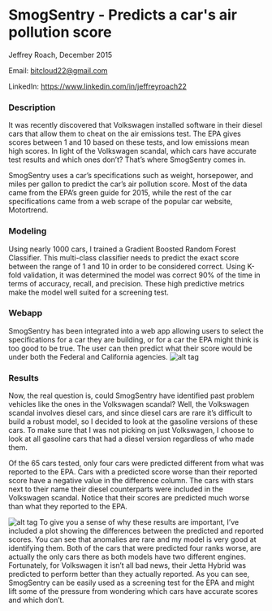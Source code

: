 # SmogSentry - Predicts a car's air pollution score

Jeffrey Roach, December 2015

Email: bitcloud22@gmail.com

LinkedIn: https://www.linkedin.com/in/jeffreyroach22

### Description
It was recently discovered that Volkswagen installed software in their diesel cars that allow them to cheat on the air emissions test. The EPA gives scores between 1 and 10 based on these tests, and low emissions mean high scores. In light of the Volkswagen scandal, which cars have accurate test results and which ones don’t? That’s where SmogSentry comes in.

SmogSentry uses a car’s specifications such as weight, horsepower, and miles per gallon to predict the car’s air pollution score. 
Most of the data came from the EPA’s green guide for 2015, while the rest of the car specifications came from a web scrape of the popular car website, Motortrend. 

### Modeling
Using nearly 1000 cars, I trained a Gradient Boosted Random Forest Classifier. This multi-class classifier needs to predict the exact score between the range of 1 and 10 in order to be considered correct. Using K-fold validation, it was determined the model was correct 90% of the time in terms of accuracy, recall, and precision. These high predictive metrics make the model well suited for a screening test.

### Webapp
SmogSentry has been integrated into a web app allowing users to select the specifications for a car they are building, or for a car the EPA might think is too good to be true.
The user can then predict what their score would be under both the Federal and California agencies.
![alt tag](https://raw.githubusercontent.com/bitcloud2/smogsentry/master/images/prediction.JPG)

### Results
Now, the real question is, could SmogSentry have identified past problem vehicles like the ones in the Volkswagen scandal?
Well, the Volkswagen scandal involves diesel cars, and since diesel cars are rare it’s difficult to build a robust model, so I decided to look at the gasoline versions of these cars. To make sure that I was not picking on just Volkswagen, I choose to look at all gasoline cars that had a diesel version regardless of who made them.

Of the 65 cars tested, only four cars were predicted different from what was reported to the EPA. Cars with a predicted score worse than their reported score have a negative value in the difference column. The cars with stars next to their name their diesel counterparts were included in the Volkswagen scandal. Notice that their scores are predicted much worse than what they reported to the EPA.

![alt tag](https://raw.githubusercontent.com/bitcloud2/smogsentry/master/images/SmogSentry%20Presentation.jpg)
 To give you a sense of why these results are important, I’ve included a plot showing the differences between the predicted and reported scores. You can see that anomalies are rare and my model is very good at identifying them. Both of the cars that were predicted four ranks worse, are actually the only cars there as both models have two different engines. Fortunately, for Volkswagen it isn’t all bad news, their Jetta Hybrid was predicted to perform better than they actually reported.
As you can see, SmogSentry can be easily used as a screening test for the EPA and might lift some of the pressure from wondering which cars have accurate scores and which don’t.

